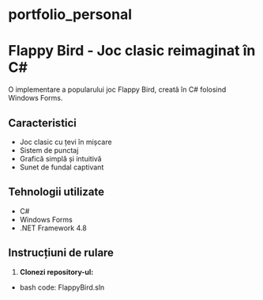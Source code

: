 # portfolio_personal
# Flappy Bird - Joc clasic reimaginat în C#

O implementare a popularului joc Flappy Bird, creată în C# folosind Windows Forms.

## Caracteristici
* Joc clasic cu țevi în mișcare
* Sistem de punctaj
* Grafică simplă și intuitivă
* Sunet de fundal captivant

## Tehnologii utilizate
* C#
* Windows Forms
* .NET Framework 4.8

## Instrucțiuni de rulare
1. **Clonezi repository-ul:**
* bash code: FlappyBird.sln
